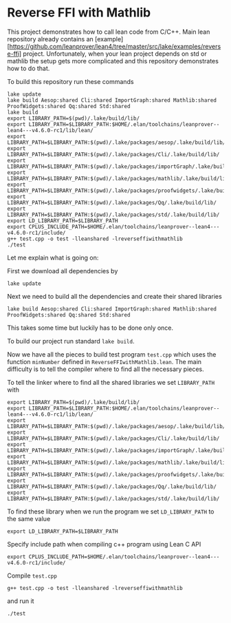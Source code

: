 
# Reverse FFI with Mathlib

  This project demonstrates how to call lean code from C/C++. Main lean repository already contains an [example][https://github.com/leanprover/lean4/tree/master/src/lake/examples/reverse-ffi] project. Unfortunately, when your lean project depends on std or mathlib the setup gets more complicated and this repository demonstrates how to do that.
  

To build this repository run these commands
```
lake update
lake build Aesop:shared Cli:shared ImportGraph:shared Mathlib:shared ProofWidgets:shared Qq:shared Std:shared
lake build
export LIBRARY_PATH=$(pwd)/.lake/build/lib/
export LIBRARY_PATH=$LIBRARY_PATH:$HOME/.elan/toolchains/leanprover--lean4---v4.6.0-rc1/lib/lean/
export LIBRARY_PATH=$LIBRARY_PATH:$(pwd)/.lake/packages/aesop/.lake/build/lib/
export LIBRARY_PATH=$LIBRARY_PATH:$(pwd)/.lake/packages/Cli/.lake/build/lib/
export LIBRARY_PATH=$LIBRARY_PATH:$(pwd)/.lake/packages/importGraph/.lake/build/lib/
export LIBRARY_PATH=$LIBRARY_PATH:$(pwd)/.lake/packages/mathlib/.lake/build/lib/
export LIBRARY_PATH=$LIBRARY_PATH:$(pwd)/.lake/packages/proofwidgets/.lake/build/lib/
export LIBRARY_PATH=$LIBRARY_PATH:$(pwd)/.lake/packages/Qq/.lake/build/lib/
export LIBRARY_PATH=$LIBRARY_PATH:$(pwd)/.lake/packages/std/.lake/build/lib/
export LD_LIBRARY_PATH=$LIBRARY_PATH
export CPLUS_INCLUDE_PATH=$HOME/.elan/toolchains/leanprover--lean4---v4.6.0-rc1/include/
g++ test.cpp -o test -lleanshared -lreverseffiwithmathlib
./test
```

Let me explain what is going on:

First we download all dependencies by
```
lake update
```

Next we need to build all the dependencies and create their shared libraries
```
lake build Aesop:shared Cli:shared ImportGraph:shared Mathlib:shared ProofWidgets:shared Qq:shared Std:shared
```
This takes some time but luckily has to be done only once.

To build our project run standard `lake build`.

Now we have all the pieces to build test program `test.cpp` which uses the function `minNumber` defined in `ReverseFFIwithMathlib.lean`. The main difficulty is to tell the compiler where to find all the necessary pieces.

To tell the linker where to find all the shared libraries we set `LIBRARY_PATH` with
```
export LIBRARY_PATH=$(pwd)/.lake/build/lib/
export LIBRARY_PATH=$LIBRARY_PATH:$HOME/.elan/toolchains/leanprover--lean4---v4.6.0-rc1/lib/lean/
export LIBRARY_PATH=$LIBRARY_PATH:$(pwd)/.lake/packages/aesop/.lake/build/lib/
export LIBRARY_PATH=$LIBRARY_PATH:$(pwd)/.lake/packages/Cli/.lake/build/lib/
export LIBRARY_PATH=$LIBRARY_PATH:$(pwd)/.lake/packages/importGraph/.lake/build/lib/
export LIBRARY_PATH=$LIBRARY_PATH:$(pwd)/.lake/packages/mathlib/.lake/build/lib/
export LIBRARY_PATH=$LIBRARY_PATH:$(pwd)/.lake/packages/proofwidgets/.lake/build/lib/
export LIBRARY_PATH=$LIBRARY_PATH:$(pwd)/.lake/packages/Qq/.lake/build/lib/
export LIBRARY_PATH=$LIBRARY_PATH:$(pwd)/.lake/packages/std/.lake/build/lib/
```

To find these library when we run the program we set `LD_LIBRARY_PATH` to the same value
```
export LD_LIBRARY_PATH=$LIBRARY_PATH
```

Specify include path when compiling c++ program using Lean C API
```
export CPLUS_INCLUDE_PATH=$HOME/.elan/toolchains/leanprover--lean4---v4.6.0-rc1/include/
```

Compile `test.cpp`
```
g++ test.cpp -o test -lleanshared -lreverseffiwithmathlib
```
and run it
```
./test
```
